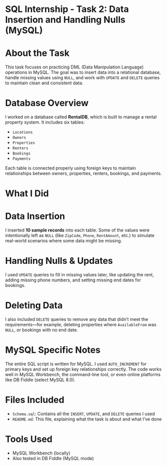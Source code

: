 # SQL Internship - Task 2: Data Insertion and Handling Nulls (MySQL)

# About the Task
This task focuses on practicing DML (Data Manipulation Language) operations in MySQL. The goal was to insert data into a relational database, handle missing values using `NULL`, and work with `UPDATE` and `DELETE` queries to maintain clean and consistent data.

# Database Overview
I worked on a database called **RentalDB**, which is built to manage a rental property system. It includes six tables:

- `Locations`
- `Owners`
- `Properties`
- `Renters`
- `Bookings`
- `Payments`

Each table is connected properly using foreign keys to maintain relationships between owners, properties, renters, bookings, and payments.


# What I Did

#  Data Insertion
I inserted **10 sample records** into each table. Some of the values were intentionally left as `NULL` (like `ZipCode`, `Phone`, `RentAmount`, etc.) to simulate real-world scenarios where some data might be missing.

#  Handling Nulls & Updates
I used `UPDATE` queries to fill in missing values later, like updating the rent, adding missing phone numbers, and setting missing end dates for bookings.

#  Deleting Data
I also included `DELETE` queries to remove any data that didn’t meet the requirements—for example, deleting properties where `AvailableFrom` was `NULL`, or bookings with no end date.


# MySQL Specific Notes
The entire SQL script is written for MySQL. I used `AUTO_INCREMENT` for primary keys and set up foreign key relationships correctly. The code works well in MySQL Workbench, the command-line tool, or even online platforms like DB Fiddle (select MySQL 8.0).


# Files Included
- `Schema.sql`: Contains all the `INSERT`, `UPDATE`, and `DELETE` queries I used
- `README.md`: This file, explaining what the task is about and what I’ve done


# Tools Used
- MySQL Workbench (locally)
- Also tested in DB Fiddle (MySQL mode)
